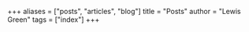 +++
aliases = ["posts", "articles", "blog"]
title = "Posts"
author = "Lewis Green"
tags = ["index"]
+++